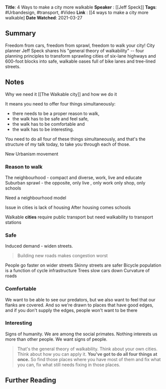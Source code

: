 **Title**: 4 Ways to make a city more walkable
**Speaker**  : [[Jeff Speck]]
**Tags**: #Urbandesign, #transport, #Video 
**Link** : [[4 ways to make a city more walkable]
**Date Watched**: 2021-03-27

## Summary 
Freedom from cars, freedom from sprawl, freedom to walk your city! City planner Jeff Speck shares his "general theory of walkability" -- four planning principles to transform sprawling cities of six-lane highways and 600-foot blocks into safe, walkable oases full of bike lanes and tree-lined streets.

## Notes
Why we need it [[The Walkable city]] and how we do it

It means you need to offer four things simultaneously: 
* there needs to be a proper reason to walk, 
* the walk has to be safe and feel safe, 
* the walk has to be comfortable and  
* the walk has to be interesting. 

You need to do all four of these things simultaneously, and that's the structure of my talk today, to take you through each of those.

New Urbanism movement

### Reason to walk 
The neighbourhood - compact and diverse, work, live and educate
Suburban sprawl - the opposite, only live , only work only shop, only schools

Need a neighbourhood model

Issue in cities is lack of housing
After housing comes schools

Walkable **cities** require public transport but need walkability to transport stations

### Safe
Induced  demand - widen streets. 
>Building new roads makes congestion worst

People go faster on wider streets
Skinny streets are safer
Bicycle population is a function of cycle infrastructure
Trees slow cars down
Curvature of roads

### Comfortable
We want to be able to see our predators, but we also want to feel that our flanks are covered. And so we're drawn to places that have good edges, and if you don't supply the edges, people won't want to be there

### Interesting
Signs of humanity. We are among the social primates. Nothing interests us more than other people. We want signs of people.

 >That's the general theory of walkability. Think about your own cities. Think about how you can apply it. **You've got to do all four things at once.** So find those places where you have most of them and fix what you can, fix what still needs fixing in those places.

## Further Reading




